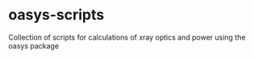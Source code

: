 # oasys-scripts
Collection of scripts for calculations of xray optics and power using the oasys package
